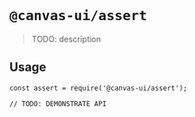 # `@canvas-ui/assert`

> TODO: description

## Usage

```
const assert = require('@canvas-ui/assert');

// TODO: DEMONSTRATE API
```
